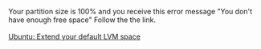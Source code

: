 Your partition size is 100% and you receive this error message "You don't have enough free space" Follow the the link.</br></br>
[Ubuntu: Extend your default LVM space](https://packetpushers.net/ubuntu-extend-your-default-lvm-space/)
